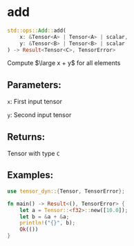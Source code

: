 # add
```rust
std::ops::Add::add(
    x: &Tensor<A> | Tensor<A> | scalar, 
    y: &Tensor<B> | Tensor<B> | scalar
) -> Result<Tensor<C>, TensorError>
```
Compute $\large x + y$ for all elements

## Parameters:
`x`: First input tensor

`y`: Second input tensor

## Returns:
Tensor with type `C`

## Examples:
```rust
use tensor_dyn::{Tensor, TensorError};

fn main() -> Result<(), TensorError> {
    let a = Tensor::<f32>::new([10.0]);
    let b = &a + &a;
    println!("{}", b);
    Ok(())
}
```